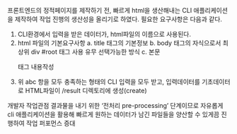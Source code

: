 프론트엔드의 정적페이지를 제작하기 전, 빠르게 html을 생산해내는 CLI 애플리케이션을 제작하여 작업 진행의 생산성을 올리기로 하였다.
필요한 요구사항은 다음과 같다.

1. CLI환경에서 입력을 받은 데이터가, html파일의 이름으로 사용된다.
2. html 파일의 기본요구사항
    a. title 태그의 기본정보
    b. body 태그의 자식으로서 최상위 div #root 태그 사용 유무 선택가능한 방식 
    c. 본문<p> 태그 내용작성
3. 위 abc 항을 모두 충족하는 형태의 CLI 입력을 모두 받고, 입력데이터를 기초데이터로 HTML파일이 /result 디렉토리에 생성(create) 

개발자 작업관점
결과물을 내기 위한 ‘전처리 pre-processing’ 단계이므로 자유롭게 cli 애플리케이션을 활용해 빠르게 원하는 데이터가 남긴 파일들을 양산할 수 있게끔 진행하여 작업 퍼포먼스 증대
